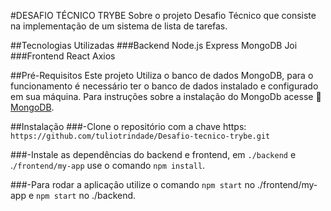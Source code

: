#DESAFIO TÉCNICO TRYBE
Sobre o projeto
Desafio Técnico que consiste na implementação de um sistema de lista de tarefas.

##Tecnologias Utilizadas
###Backend
Node.js
Express
MongoDB
Joi
###Frontend
React
Axios

##Pré-Requisitos
Este projeto Utiliza o banco de dados MongoDB, para o funcionamento é necessário ter o banco de dados instalado e configurado em sua máquina. Para instruções sobre a instalação do MongoDb acesse :link: [MongoDB](https://www.mongodb.com/pt-br/1).

##Instalação
###-Clone o repositório com a chave https: `https://github.com/tuliotrindade/Desafio-tecnico-trybe.git`

###-Instale as dependências do backend e frontend, em `./backend`  e .`/frontend/my-app` use o comando `npm install`.

###-Para rodar a aplicação utilize o comando `npm start` no ./frontend/my-app e `npm start` no ./backend.

